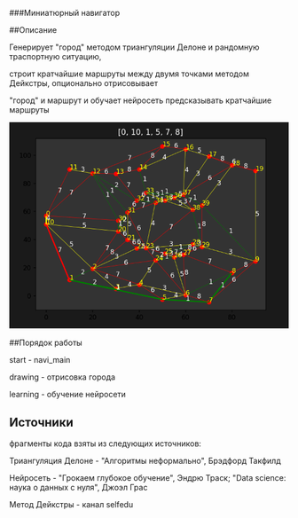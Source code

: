###Миниатюрный навигатор

##Описание

Генерирует "город" методом триангуляции Делоне и рандомную траспортную ситуацию,

строит кратчайшие маршруты между двумя точками методом Дейкстры, опционально отрисовывает

"город" и маршрут и обучает нейросеть предсказывать кратчайшие маршруты

![Пример изображения](examples/img.png)

##Порядок работы

start - navi_main

drawing - отрисовка города

learning - обучение нейросети

## Источники

фрагменты кода взяты из следующих источников:

Триангуляция Делоне  - "Алгоритмы неформально", Брэдфорд Такфилд

Нейросеть - "Грокаем глубокое обучение", Эндрю Траск; "Data science: наука о данных с нуля", Джоэл Грас

Метод Дейкстры - канал selfedu


